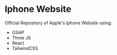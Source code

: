 # Iphone Website

Official Repository of Apple's Iphone Website using:
- GSAP
- Three JS
- React
- TailwindCSS